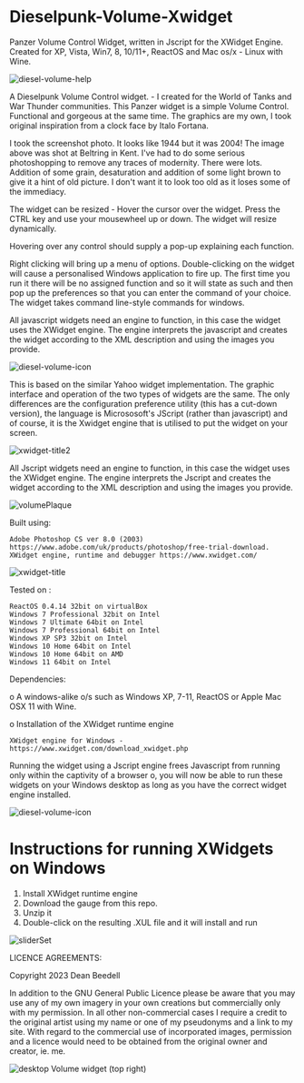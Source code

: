 # Dieselpunk-Volume-Xwidget

Panzer Volume Control Widget, written in Jscript for the XWidget Engine. Created for XP, Vista, Win7, 8, 10/11+, ReactOS and Mac os/x - Linux with Wine.

![diesel-volume-help](https://github.com/yereverluvinunclebert/Dieselpunk-Volume-Xwidget/assets/2788342/a3fa07d9-4293-4609-9fa7-7a2e6ccf4801)

A Dieselpunk Volume Control widget. - I created for the World of Tanks and War Thunder communities. This Panzer widget is a simple Volume Control. Functional and gorgeous at the same time. The graphics are my own, I took original inspiration from a clock face by Italo Fortana. 

I took the screenshot photo. It looks like 1944 but it was 2004! The image above 
was shot at Beltring in Kent. I've had to do some serious photoshopping to 
remove any traces of modernity. There were lots. Addition of some grain, 
desaturation and addition of some light brown to give it a hint of old picture. 
I don't want it to look too old as it loses some of the immediacy.

The widget can be resized - Hover the cursor over the widget. Press the CTRL key 
and use your mousewheel up or down. The widget will resize dynamically.

Hovering over any control should supply a pop-up explaining each function.

Right clicking will bring up a menu of options. Double-clicking on the widget will cause a personalised Windows application to fire up. The first time you run it there will be no assigned function and so it will state as such and then pop up the preferences so that you can enter the command of your choice. The widget takes command line-style commands for windows.

All javascript widgets need an engine to function, in this case the widget uses the XWidget engine. The engine interprets the javascript and creates the widget according to the XML description and using the images you provide.

![diesel-volume-icon](https://github.com/yereverluvinunclebert/Dieselpunk-Volume-Xwidget/assets/2788342/e0e0a8d6-4000-42a3-9777-219a62dfa1f3)

This is based on the similar Yahoo widget implementation. The graphic interface and operation of the two types of widgets are the same. The only differences are the configuration preference utility (this has a cut-down 
version), the language is Micrososoft's JScript (rather than javascript) and of course, it is the Xwidget engine that is utilised to put the widget on your screen.

![xwidget-title2](https://github.com/yereverluvinunclebert/Panzer-Tank-CPU-Gauge-Xwidget/assets/2788342/a9d58973-347f-4f93-ba1f-4b538f743515)

All Jscript widgets need an engine to function, in this case the widget uses 
the XWidget engine. The engine interprets the Jscript and creates the widget 
according to the XML description and using the images you provide. 

![volumePlaque](https://github.com/yereverluvinunclebert/Dieselpunk-Volume-Xwidget/assets/2788342/f85545b8-5c82-4136-ad86-4594c774f0e3)

Built using: 

	Adobe Photoshop CS ver 8.0 (2003)  https://www.adobe.com/uk/products/photoshop/free-trial-download.   
	XWidget engine, runtime and debugger https://www.xwidget.com/   

 ![xwidget-title](https://github.com/yereverluvinunclebert/Panzer-Tank-CPU-Gauge-Xwidget/assets/2788342/07e8d5dc-cd50-47c6-9f1d-078bcc72389c)

Tested on :

	ReactOS 0.4.14 32bit on virtualBox    
	Windows 7 Professional 32bit on Intel    
	Windows 7 Ultimate 64bit on Intel    
	Windows 7 Professional 64bit on Intel    
	Windows XP SP3 32bit on Intel    
	Windows 10 Home 64bit on Intel    
	Windows 10 Home 64bit on AMD    
	Windows 11 64bit on Intel  
	
Dependencies:

o A windows-alike o/s such as Windows XP, 7-11, ReactOS or Apple Mac OSX 11 with Wine.   

o Installation of the XWidget runtime engine  

	XWidget engine for Windows - https://www.xwidget.com/download_xwidget.php

Running the widget using a Jscript engine frees Javascript from running only 
within the captivity of a browser o, you will now be able to run these widgets on 
your Windows desktop as long as you have the correct widget engine installed.

![diesel-volume-icon](https://github.com/yereverluvinunclebert/Dieselpunk-Volume-Xwidget/assets/2788342/dc22e27e-139c-4718-98fb-48fa6ab6ee8b)


Instructions for running XWidgets on Windows
=================================================

1. Install XWidget runtime engine
2. Download the gauge from this repo.
3. Unzip it
4. Double-click on the resulting .XUL file and it will install and run

![sliderSet](https://github.com/yereverluvinunclebert/Dieselpunk-Volume-Xwidget/assets/2788342/04c4c28e-0be2-4fb5-b36b-b96b0305100d)


LICENCE AGREEMENTS:

Copyright 2023 Dean Beedell

In addition to the GNU General Public Licence please be aware that you may use
any of my own imagery in your own creations but commercially only with my
permission. In all other non-commercial cases I require a credit to the
original artist using my name or one of my pseudonyms and a link to my site.
With regard to the commercial use of incorporated images, permission and a
licence would need to be obtained from the original owner and creator, ie. me.

![desktop](https://github.com/yereverluvinunclebert/Dieselpunk-Volume-Xwidget/assets/2788342/21bee568-4c2f-4dc4-bb17-78a6bc805052)
Volume widget (top right)


 
